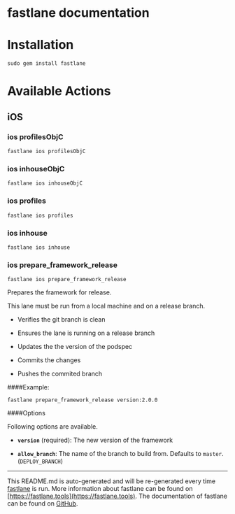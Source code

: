 fastlane documentation
================
# Installation
```
sudo gem install fastlane
```
# Available Actions
## iOS
### ios profilesObjC
```
fastlane ios profilesObjC
```

### ios inhouseObjC
```
fastlane ios inhouseObjC
```

### ios profiles
```
fastlane ios profiles
```

### ios inhouse
```
fastlane ios inhouse
```

### ios prepare_framework_release
```
fastlane ios prepare_framework_release
```
Prepares the framework for release.

This lane must be run from a local machine and on a release branch.

 * Verifies the git branch is clean

 * Ensures the lane is running on a release branch

 * Updates the the version of the podspec

 * Commits the changes

 * Pushes the commited branch

####Example:

```
fastlane prepare_framework_release version:2.0.0
```

####Options

Following options are available.

 * **`version`** (required): The new version of the framework

 * **`allow_branch`**: The name of the branch to build from. Defaults to `master`. (`DEPLOY_BRANCH`)



----

This README.md is auto-generated and will be re-generated every time [fastlane](https://fastlane.tools) is run.
More information about fastlane can be found on [https://fastlane.tools](https://fastlane.tools).
The documentation of fastlane can be found on [GitHub](https://github.com/fastlane/fastlane/tree/master/fastlane).